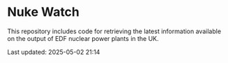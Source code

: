 # Nuke Watch

This repository includes code for retrieving the latest information available on the output of EDF nuclear power plants in the UK.

Last updated: 2025-05-02 21:14